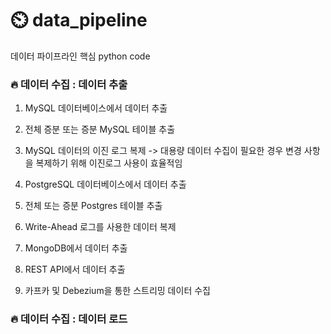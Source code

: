 # ⏲️ data_pipeline
데이터 파이프라인 핵심 python code

### :fire: 데이터 수집 : 데이터 추출



1. MySQL 데이터베이스에서 데이터 추출

2. 전체 증분 또는 증분 MySQL 테이블 추출

3. MySQL 데이터의 이진 로그 복제
 -> 대용량 데이터 수집이 필요한 경우 변경 사항을 복제하기 위해 이진로그 사용이 효율적임
 
4. PostgreSQL 데이터베이스에서 데이터 추출

5. 전체 또는 증분 Postgres 테이블 추출

6. Write-Ahead 로그를 사용한 데이터 복제

7. MongoDB에서 데이터 추출

8. REST API에서 데이터 추출

9. 카프카 및 Debezium을 통한 스트리밍 데이터 수집

### :fire: 데이터 수집 : 데이터 로드
